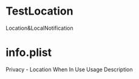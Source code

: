 # TestLocation
Location&amp;LocalNotification
# info.plist
Privacy - Location When In Use Usage Description 


